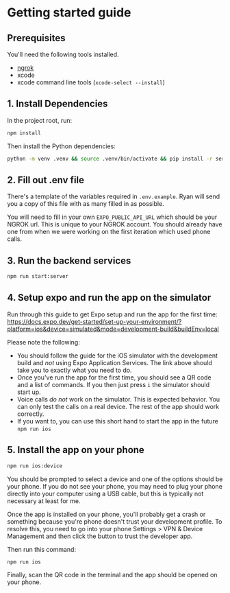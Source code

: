 # Getting started guide

## Prerequisites
You'll need the following tools installed.
- [ngrok](https://ngrok.com/)
- xcode
- xcode command line tools (`xcode-select --install`)

## 1. Install Dependencies

In the project root, run:
```sh
npm install
```

Then install the Python dependencies:
```sh
python -m venv .venv && source .venv/bin/activate && pip install -r server/requirements.txt
```

## 2. Fill out .env file
There's a template of the variables required in `.env.example`. Ryan will send you a copy of this file with as many filled in as possible. 

You will need to fill in your own `EXPO_PUBLIC_API_URL` which should be your NGROK url. This is unique to your NGROK account. You should already have one from when we were working on the first iteration which used phone calls. 

## 3. Run the backend services
```sh
npm run start:server
```

## 4. Setup expo and run the app on the simulator
Run through this guide to get Expo setup and run the app for the first time:
https://docs.expo.dev/get-started/set-up-your-environment/?platform=ios&device=simulated&mode=development-build&buildEnv=local

Please note the following:
- You should follow the guide for the iOS simulator with the development build and *not* using Expo Application Services. The link above should take you to exactly what you need to do.
- Once you've run the app for the first time, you should see a QR code and a list of commands. If you then just press `i` the simulator should start up.
- Voice calls *do not* work on the simulator. This is expected behavior. You can only test the calls on a real device. The rest of the app should work correctly.
- If you want to, you can use this short hand to start the app in the future `npm run ios`

## 5. Install the app on your phone
```sh
npm run ios:device
```

You should be prompted to select a device and one of the options should be your phone. If you do not see your phone, you may need to plug your phone directly into your computer using a USB cable, but this is typically not necessary at least for me.

Once the app is installed on your phone, you'll probably get a crash or something because you're phone doesn't trust your development profile. To resolve this, you need to go into your phone Settings > VPN & Device Management and then click the button to trust the developer app.

Then run this command:
```sh
npm run ios
```

Finally, scan the QR code in the terminal and the app should be opened on your phone.